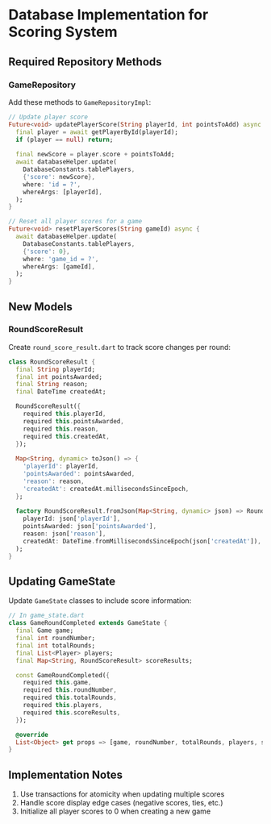 # Database Implementation for Scoring System

## Required Repository Methods

### GameRepository

Add these methods to `GameRepositoryImpl`:

```dart
// Update player score
Future<void> updatePlayerScore(String playerId, int pointsToAdd) async {
  final player = await getPlayerById(playerId);
  if (player == null) return;
  
  final newScore = player.score + pointsToAdd;
  await databaseHelper.update(
    DatabaseConstants.tablePlayers,
    {'score': newScore},
    where: 'id = ?',
    whereArgs: [playerId],
  );
}

// Reset all player scores for a game
Future<void> resetPlayerScores(String gameId) async {
  await databaseHelper.update(
    DatabaseConstants.tablePlayers,
    {'score': 0},
    where: 'game_id = ?',
    whereArgs: [gameId],
  );
}
```

## New Models

### RoundScoreResult

Create `round_score_result.dart` to track score changes per round:

```dart
class RoundScoreResult {
  final String playerId;
  final int pointsAwarded;
  final String reason;
  final DateTime createdAt;

  RoundScoreResult({
    required this.playerId,
    required this.pointsAwarded,
    required this.reason,
    required this.createdAt,
  });
  
  Map<String, dynamic> toJson() => {
    'playerId': playerId,
    'pointsAwarded': pointsAwarded,
    'reason': reason,
    'createdAt': createdAt.millisecondsSinceEpoch,
  };
  
  factory RoundScoreResult.fromJson(Map<String, dynamic> json) => RoundScoreResult(
    playerId: json['playerId'],
    pointsAwarded: json['pointsAwarded'],
    reason: json['reason'],
    createdAt: DateTime.fromMillisecondsSinceEpoch(json['createdAt']),
  );
}
```

## Updating GameState

Update `GameState` classes to include score information:

```dart
// In game_state.dart
class GameRoundCompleted extends GameState {
  final Game game;
  final int roundNumber;
  final int totalRounds;
  final List<Player> players;
  final Map<String, RoundScoreResult> scoreResults;

  const GameRoundCompleted({
    required this.game,
    required this.roundNumber,
    required this.totalRounds,
    required this.players,
    required this.scoreResults,
  });

  @override
  List<Object> get props => [game, roundNumber, totalRounds, players, scoreResults];
}
```

## Implementation Notes

1. Use transactions for atomicity when updating multiple scores
2. Handle score display edge cases (negative scores, ties, etc.)
3. Initialize all player scores to 0 when creating a new game
